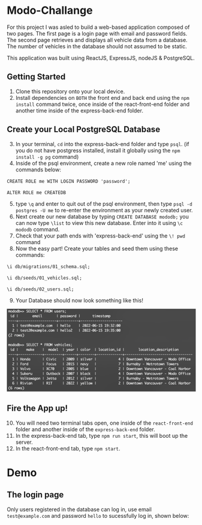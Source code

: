 # Modo-Challange

For this project I was asled to build a web-based application composed of two pages. The first page is a login page with email and password fields. The second page retrieves and displays all vehicle data from a database. The number of vehicles in the database should not assumed to be static.

This application was built using ReactJS, ExpressJS, nodeJS & PostgreSQL.

## Getting Started

1. Clone this repository onto your local device.
2. Install dependencies on `BOTH` the front end and back end using the `npm install` command twice, once inside of the react-front-end folder and another time inside of the express-back-end folder.


## Create your Local PostgreSQL Database
3. In your terminal, `cd` into the express-back-end folder and type `psql`. (if you do not have postgress installed, install it globally using the `npm install -g pg` command)
4. Inside of the psql environment, create a new role named 'me' using the commands below:
```
CREATE ROLE me WITH LOGIN PASSWORD 'password';
```
```
ALTER ROLE me CREATEDB
```
5. type `\q` and enter to quit out of the psql environment, then type `psql -d postgres -U me` to re-enter the environment as your newly created user.
6. Next create our new database by typing `CREATE DATABASE mododb;` you can now type `\list` to view this new database. Enter into it using `\c mododb` command.
7. Check that your path ends with 'express-back-end' using the `\! pwd` command
8. Now the easy part! Create your tables and seed them using these commands:
```
\i db/migrations/01_schema.sql;
```
```
\i db/seeds/01_vehicles.sql;
```
```
\i db/seeds/02_users.sql;
```
9. Your Database should now look something like this! 

!["Char-CounterScreenshot"](docs/mododb.png)

## Fire the App up! 
10. You will need two terminal tabs open, one inside of the `react-front-end` folder and another inside of the `express-back-end` folder.
11. In the express-back-end tab, type `npm run start`, this will boot up the server. 
12. In the react-front-end tab, type `npm start`.

# Demo

## The login page

Only users registered in the database can log in, use email `test@example.com` and password `hello` to sucessfully log in, shown below:
